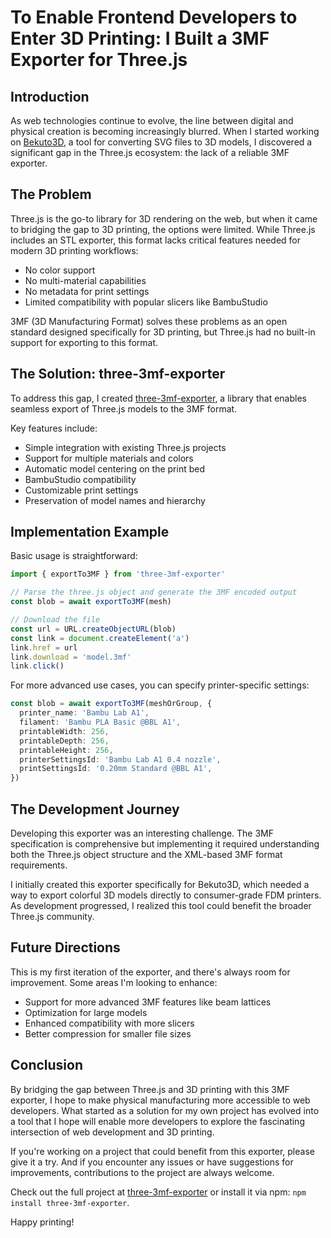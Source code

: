 
# To Enable Frontend Developers to Enter 3D Printing: I Built a 3MF Exporter for Three.js

## Introduction

As web technologies continue to evolve, the line between digital and physical creation is becoming increasingly blurred. When I started working on [Bekuto3D](https://github.com/LittleSound/bekuto3d), a tool for converting SVG files to 3D models, I discovered a significant gap in the Three.js ecosystem: the lack of a reliable 3MF exporter.

## The Problem

Three.js is the go-to library for 3D rendering on the web, but when it came to bridging the gap to 3D printing, the options were limited. While Three.js includes an STL exporter, this format lacks critical features needed for modern 3D printing workflows:

- No color support
- No multi-material capabilities
- No metadata for print settings
- Limited compatibility with popular slicers like BambuStudio

3MF (3D Manufacturing Format) solves these problems as an open standard designed specifically for 3D printing, but Three.js had no built-in support for exporting to this format.

## The Solution: three-3mf-exporter

To address this gap, I created [three-3mf-exporter](https://www.npmjs.com/package/three-3mf-exporter), a library that enables seamless export of Three.js models to the 3MF format.

Key features include:

- Simple integration with existing Three.js projects
- Support for multiple materials and colors
- Automatic model centering on the print bed
- BambuStudio compatibility
- Customizable print settings
- Preservation of model names and hierarchy

## Implementation Example

Basic usage is straightforward:

```typescript
import { exportTo3MF } from 'three-3mf-exporter'

// Parse the three.js object and generate the 3MF encoded output
const blob = await exportTo3MF(mesh)

// Download the file
const url = URL.createObjectURL(blob)
const link = document.createElement('a')
link.href = url
link.download = 'model.3mf'
link.click()
```

For more advanced use cases, you can specify printer-specific settings:

```typescript
const blob = await exportTo3MF(meshOrGroup, {
  printer_name: 'Bambu Lab A1',
  filament: 'Bambu PLA Basic @BBL A1',
  printableWidth: 256,
  printableDepth: 256,
  printableHeight: 256,
  printerSettingsId: 'Bambu Lab A1 0.4 nozzle',
  printSettingsId: '0.20mm Standard @BBL A1',
})
```

## The Development Journey

Developing this exporter was an interesting challenge. The 3MF specification is comprehensive but implementing it required understanding both the Three.js object structure and the XML-based 3MF format requirements.

I initially created this exporter specifically for Bekuto3D, which needed a way to export colorful 3D models directly to consumer-grade FDM printers. As development progressed, I realized this tool could benefit the broader Three.js community.

## Future Directions

This is my first iteration of the exporter, and there's always room for improvement. Some areas I'm looking to enhance:

- Support for more advanced 3MF features like beam lattices
- Optimization for large models
- Enhanced compatibility with more slicers
- Better compression for smaller file sizes

## Conclusion

By bridging the gap between Three.js and 3D printing with this 3MF exporter, I hope to make physical manufacturing more accessible to web developers. What started as a solution for my own project has evolved into a tool that I hope will enable more developers to explore the fascinating intersection of web development and 3D printing.

If you're working on a project that could benefit from this exporter, please give it a try. And if you encounter any issues or have suggestions for improvements, contributions to the project are always welcome.

Check out the full project at [three-3mf-exporter](https://github.com/LittleSound/bekuto3d/tree/main/packages/three-3mf-exporter) or install it via npm: `npm install three-3mf-exporter`.

Happy printing!
